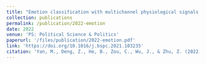 ```yaml
---
title: "Emotion classification with multichannel physiological signals using hybrid feature and adaptive decision fusion"
collection: publications
permalink: /publication/2022-emotion
date: 2022
venue: 'PS: Political Science & Politics'
paperurl: '/files/publication/2022-emotion.pdf'
link: 'https://doi.org/10.1016/j.bspc.2021.103235'
citation: 'Yan, M., Deng, Z., He, B., Zou, C., Wu, J., & Zhu, Z. (2022). Emotion classification with multichannel physiological signals using hybrid feature and adaptive decision fusion. Biomedical Signal Processing and Control, 71, 103235.'
---
```


